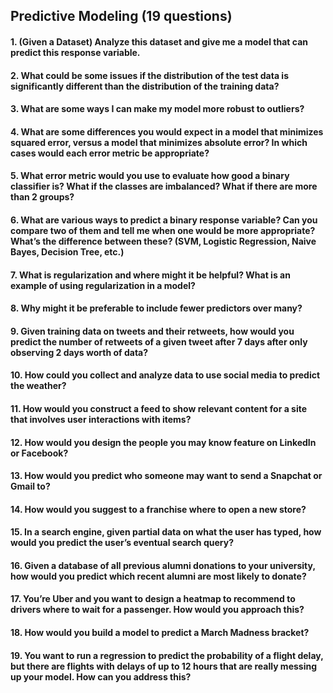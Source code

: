 ## Predictive Modeling (19 questions)
#### 1. (Given a Dataset) Analyze this dataset and give me a model that can predict this response variable.
#### 2. What could be some issues if the distribution of the test data is significantly different than the distribution of the training data?
#### 3. What are some ways I can make my model more robust to outliers?
#### 4. What are some differences you would expect in a model that minimizes squared error, versus a model that minimizes absolute error? In which cases would each error metric be appropriate?
#### 5. What error metric would you use to evaluate how good a binary classifier is? What if the classes are imbalanced? What if there are more than 2 groups?
#### 6. What are various ways to predict a binary response variable? Can you compare two of them and tell me when one would be more appropriate? What’s the difference between these? (SVM, Logistic Regression, Naive Bayes, Decision Tree, etc.)
#### 7. What is regularization and where might it be helpful? What is an example of using regularization in a model?
#### 8. Why might it be preferable to include fewer predictors over many?
#### 9. Given training data on tweets and their retweets, how would you predict the number of retweets of a given tweet after 7 days after only observing 2 days worth of data?
#### 10. How could you collect and analyze data to use social media to predict the weather?
#### 11. How would you construct a feed to show relevant content for a site that involves user interactions with items?
#### 12. How would you design the people you may know feature on LinkedIn or Facebook?
#### 13. How would you predict who someone may want to send a Snapchat or Gmail to?
#### 14. How would you suggest to a franchise where to open a new store?
#### 15. In a search engine, given partial data on what the user has typed, how would you predict the user’s eventual search query?
#### 16. Given a database of all previous alumni donations to your university, how would you predict which recent alumni are most likely to donate?
#### 17. You’re Uber and you want to design a heatmap to recommend to drivers where to wait for a passenger. How would you approach this?
#### 18. How would you build a model to predict a March Madness bracket?
#### 19. You want to run a regression to predict the probability of a flight delay, but there are flights with delays of up to 12 hours that are really messing up your model. How can you address this?